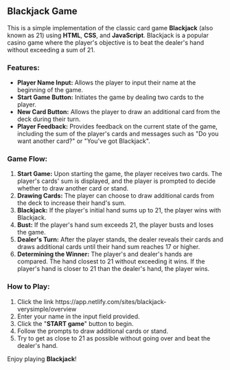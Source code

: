 <h2>Blackjack Game</h2>
<p>This is a simple implementation of the classic card game <strong>Blackjack</strong> (also known as 21) using <strong>HTML</strong>, <strong>CSS</strong>, and <strong>JavaScript</strong>. Blackjack is a popular casino game where the player's objective is to beat the dealer's hand without exceeding a sum of 21.</p>

<h3>Features:</h3>
<ul>
  <li><strong>Player Name Input:</strong> Allows the player to input their name at the beginning of the game.</li>
  <li><strong>Start Game Button:</strong> Initiates the game by dealing two cards to the player.</li>
  <li><strong>New Card Button:</strong> Allows the player to draw an additional card from the deck during their turn.</li>
  <li><strong>Player Feedback:</strong> Provides feedback on the current state of the game, including the sum of the player's cards and messages such as "Do you want another card?" or "You've got Blackjack".</li>
</ul>

<h3>Game Flow:</h3>
<ol>
  <li><strong>Start Game:</strong> Upon starting the game, the player receives two cards. The player's cards' sum is displayed, and the player is prompted to decide whether to draw another card or stand.</li>
  <li><strong>Drawing Cards:</strong> The player can choose to draw additional cards from the deck to increase their hand's sum.</li>
  <li><strong>Blackjack:</strong> If the player's initial hand sums up to 21, the player wins with Blackjack.</li>
  <li><strong>Bust:</strong> If the player's hand sum exceeds 21, the player busts and loses the game.</li>
  <li><strong>Dealer's Turn:</strong> After the player stands, the dealer reveals their cards and draws additional cards until their hand sum reaches 17 or higher.</li>
  <li><strong>Determining the Winner:</strong> The player's and dealer's hands are compared. The hand closest to 21 without exceeding it wins. If the player's hand is closer to 21 than the dealer's hand, the player wins.</li>
</ol>

<h3>How to Play:</h3>
<ol>
  <li>Click the link https://app.netlify.com/sites/blackjack-verysimple/overview </li>
  <li>Enter your name in the input field provided.</li>
  <li>Click the "<strong>START game</strong>" button to begin.</li>
  <li>Follow the prompts to draw additional cards or stand.</li>
  <li>Try to get as close to 21 as possible without going over and beat the dealer's hand.</li>
</ol>

<p>Enjoy playing <strong>Blackjack</strong>!</p>
